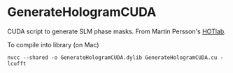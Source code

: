# GenerateHologramCUDA
CUDA script to generate SLM phase masks. From Martin Persson's [HOTlab](https://github.com/MartinPersson/HOTlab).


To compile into library (on Mac)
```
nvcc --shared -o GenerateHologramCUDA.dylib GenerateHologramCUDA.cu -lcufft
```

